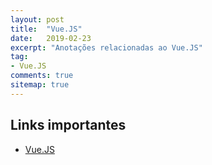 ```yaml
---
layout: post
title:  "Vue.JS"
date:   2019-02-23
excerpt: "Anotações relacionadas ao Vue.JS"
tag:
- Vue.JS 
comments: true
sitemap: true
---
```


## Links importantes

- [Vue.JS](https://jekyllrb.com/docs/)